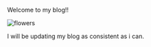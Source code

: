Welcome to my blog!!


![flowers](https://i.pinimg.com/736x/12/d6/48/12d648b52874c8579072c6d5b5c51234.jpg)

I will be updating my blog as consistent as i can. 